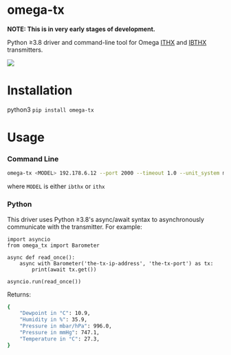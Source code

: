 # omega-tx
<b>NOTE: This is in very early stages of development.</b>

Python ≥3.8 driver and command-line tool for Omega [ITHX](https://www.omega.com/en-us/iiot-wireless/p/ITHX-SD-Series) and [IBTHX](https://www.omega.com/en-us/iiot-wireless/p/ibtx-ibthx) transmitters.

![](https://assets.omega.com/images/communication-and-connectivity/signal-conditioners-and-transmitters/signal-conditioners/ibtx_ibthx_l.jpg)


# Installation
python3
```pip install omega-tx```

# Usage

### Command Line
```bash
omega-tx <MODEL> 192.178.6.12 --port 2000 --timeout 1.0 --unit_system metric
```
where `MODEL` is either `ibthx` or `ithx`

### Python
This driver uses Python ≥3.8's async/await syntax to asynchronously communicate with the
transmitter. For example:


```python3
import asyncio
from omega_tx import Barometer

async def read_once():
    async with Barometer('the-tx-ip-address', 'the-tx-port') as tx:
        print(await tx.get())

asyncio.run(read_once())
```

Returns:
```bash
{
    "Dewpoint in °C": 10.9,
    "Humidity in %": 35.9,
    "Pressure in mbar/hPa": 996.0,
    "Pressure in mmHg": 747.1,
    "Temperature in °C": 27.3,
}
```